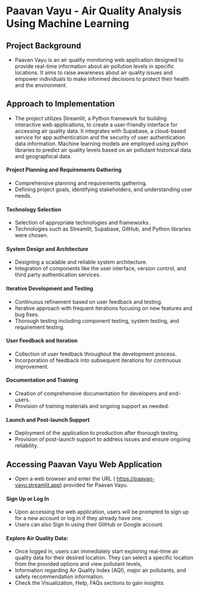# Paavan Vayu - Air Quality Analysis Using Machine Learning

## Project Background
- Paavan Vayu is an air quality monitoring web application designed to provide real-time information about air pollution levels in specific locations. It aims to raise awareness about air quality issues and empower individuals to make informed decisions to protect their health and the environment.


## Approach to Implementation
- The project utilizes Streamlit, a Python framework for building interactive web applications, to create a user-friendly interface for accessing air quality data. It integrates with Supabase, a cloud-based service for app authentication and the security of user authentication data  information. Machine learning models are employed using python libraries to predict air quality levels based on air pollutant historical data and geographical data.

#### Project Planning and Requirements Gathering
- Comprehensive planning and requirements gathering.
- Defining project goals, identifying stakeholders, and understanding user needs.

#### Technology Selection 
- Selection of appropriate technologies and frameworks.
- Technologies such as Streamlit, Supabase, GitHub, and Python libraries were chosen.

#### System Design and Architecture
- Designing a scalable and reliable system architecture.
- Integration of components like the user interface, version control, and third party authentication services.

#### Iterative Development and Testing
- Continuous refinement based on user feedback and testing.
- Iterative approach with frequent iterations focusing on new features and bug fixes.
- Thorough testing including component testing, system testing, and requirement testing.

#### User Feedback and Iteration
- Collection of user feedback throughout the development process.
- Incorporation of feedback into subsequent iterations for continuous improvement.

#### Documentation and Training
- Creation of comprehensive documentation for developers and end-users.
- Provision of training materials and ongoing support as needed.

#### Launch and Post-launch Support
- Deployment of the application to production after thorough testing.
- Provision of post-launch support to address issues and ensure ongoing reliability.

## Accessing Paavan Vayu Web Application
- Open a web browser and enter the URL ( https://paavan-vayu.streamlit.app) provided for Paavan Vayu.

#### Sign Up or Log In

- Upon accessing the web application, users will be prompted to sign up for a new account or log in if they already have one.
- Users can also Sign In using their GitHub or Google account.

#### Explore Air Quality Data:

- Once logged in, users can immediately start exploring real-time air quality data for their desired location. They can select a specific location from the provided options and view pollutant levels, 
- Information regarding Air Quality Index (AQI), major air pollutants, and safety recommendation information.
- Check the Visualization, Help, FAQs sections to gain insights.

